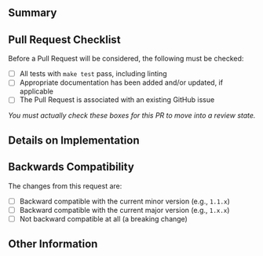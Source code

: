<!--
PLEASE READ:

PRs must be linked to an issue either through commit message. Ideally, this is a squashed commit with the PR title being
the commit summary. This should follow the format:

  "Description of Change (XXXXX #NNN)"

  Where XXXX describes the action to take against the issue this PR addresses, being:

    * Closes
    * Fixes
    * Resolves
    * Refs

  In each case, with the exception of "Refs", the linked issue will be automatically closed when merged. "Refs" is a
  special case intended to leave an issue open, but to merge a PR anyway (this should be used sparingly).
-->

## Summary

<!--
Please replace this section with a brief summary of your changes and motivation. You must read and adhere to our
[Contributing Guidelines][/kirkview/.github/.github/CONTRIBUTING.md] for this Pull Request to be considered.
-->

## Pull Request Checklist

Before a Pull Request will be considered, the following must be checked:

- [ ] All tests with `make test` pass, including linting
- [ ] Appropriate documentation has been added and/or updated, if applicable
- [ ] The Pull Request is associated with an existing GitHub issue

_You must actually check these boxes for this PR to move into a review state._

## Details on Implementation

<!-- Please briefly describe how you addressed the issue identified -->

## Backwards Compatibility

The changes from this request are:

- [ ] Backward compatible with the current minor version (e.g., `1.1.x`)
- [ ] Backward compatible with the current major version (e.g., `1.x.x`)
- [ ] Not backward compatible at all (a breaking change)

## Other Information

<!-- Please provide any additional information that would assist in reviewing your Pull Request -->
